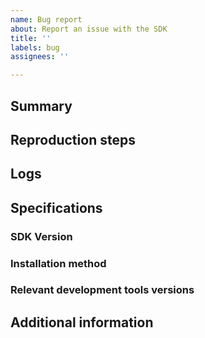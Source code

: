```yaml
---
name: Bug report
about: Report an issue with the SDK
title: ''
labels: bug
assignees: ''

---
```


<!-- Thank you for using Batch and taking the time to file an issue!

Please only file issues here that you believe represent actual bugs for the Batch iOS SDK.

If you're having general trouble with your Batch integration, reach out to our support team at support@batch.com or via the Live-Chat, available on every page of the Batch dashboard. It’s the best way to make sure your question is handled by the right person in our team and in timely manners. 

Otherwise, to make it easier to diagnose your issue, please fill out the following template.

Depending on your plan, you way benefit from a specific support level. In that case (e.g. you're an Enterprise or Business customer) and to make sure your support level is respected, send an email that links your issue to the support@batch.com address.
-->

## Summary 
<!-- A summary of the problems you're having. Please state clearly expected and actual behavior. -->

## Reproduction steps
<!-- Provide detailed reproduction steps. For example :
  1. Install Batch SDK with Swift Package Manager
  2. Start the SDK in didFinishLaunchingWithOptions:
  3. Send a test notification
  4. Open the test notification
A minimal reproduction project isn’t compulsory but will reduce greatly the resolution time, and we may ask you to provide one depending on the issue.
-->

## Logs
<!-- Please don’t try filter the logs here, it’s best to provide here the rawest logs as possible. If your issue involves a crash, a stack trace is absolutely compulsory, and should be as raw as possible. If you would rather not share the logs publicly, forward them to the support@batch.com address and reference the URL of your issue. -->

## Specifications
### SDK Version
<!-- e.g. v1.17 -->
### Installation method
<!-- e.g. Swift Package Manager -->
### Relevant development tools versions
<!-- e.g. Xcode version -->

## Additional information
<!-- Anything else you can include that'll make it easier for us to help you! -->